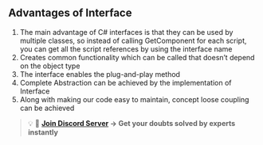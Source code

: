 ## Advantages of Interface

1. The main advantage of C# interfaces is that they can be used by multiple classes, so instead of calling GetComponent for each script, you can get all the script references by using the interface name
2. Creates common functionality which can be called that doesn’t depend on the object type
3. The interface enables the plug-and-play method
4. Complete Abstraction can be achieved by the implementation of Interface
5. Along with making our code easy to maintain, concept loose coupling can be achieved

>💡 🚀 **[Join Discord Server](https://discord.gg/J5zDscnzms) → Get your doubts solved by experts instantly**
